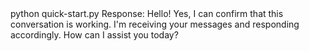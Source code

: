 <div id="termynal" data-termynal>
    <span data-ty="input"><span class="file-path"> python quick-start.py</span>
    <span data-ty>Response: Hello! Yes, I can confirm that this conversation is working. I'm receiving your messages and responding accordingly. How can I assist you today?</span>
</div>
